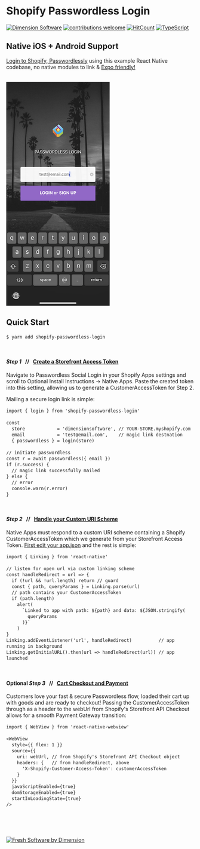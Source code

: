 <p align="center">

# Shopify Passwordless Login

[![Dimension Software][html5-image]][ds-link]
[![contributions welcome](https://img.shields.io/badge/contributions-welcome-brightgreen.svg?style=flat)](https://github.com/DimensionSoftware/shopify-passwordless-login/issues)
[![HitCount](http://hits.dwyl.io/DimensionSoftware/shopify-passwordless-login.svg)](http://hits.dwyl.io/DimensionSoftware/shopify-passwordless-login)
[![TypeScript](https://badges.frapsoft.com/typescript/version/typescript-next.svg?v=101)][ds-link]

</p>

## Native iOS + Android Support

[Login to Shopify, Passwordlessly][pw-link] using this example React Native codebase, no native modules to link & [Expo friendly!][expo-link]
<br />
<br />

[![Shopify Passwordless Login for React Native Apps][ss-image]][pw-link]


## Quick Start

```
$ yarn add shopify-passwordless-login
```

<br />

#### *Step 1* &nbsp; // &nbsp; [Create a Storefront Access Token][sat-link]
Navigate to Passwordless Social Login in your Shopify Apps settings and scroll to Optional Install Instructions -> Native Apps.   Paste the created token into this setting, allowing us to generate a CustomerAccessToken for Step 2.

Mailing a secure login link is simple:

```
import { login } from 'shopify-passwordless-login'

const
  store            = 'dimensionsoftware', // YOUR-STORE.myshopify.com
  email            = 'test@email.com',    // magic link destnation
  { passwordless } = login(store)

// initiate passwordless
const r = await passwordless({ email })
if (r.success) {
  // magic link successfully mailed
} else {
  // error
  console.warn(r.error)
}
```

<br />

#### *Step 2* &nbsp; // &nbsp; [Handle your Custom URI Scheme][custom-link]
Native Apps must respond to a custom URI scheme containing a Shopify CustomerAccessToken which we generate from your Storefront Access Token.  [First edit your app.json](https://github.com/DimensionSoftware/shopify-passwordless-login/blob/master/examples/react-native/app.json#L5) and the rest is simple:

```
import { Linking } from 'react-native'

// listen for open url via custom linking scheme
const handleRedirect = url => {
  if (!url && !url.length) return // guard
  const { path, queryParams } = Linking.parse(url)
  // path contains your CustomerAccessToken
  if (path.length)
    alert(
      `Linked to app with path: ${path} and data: ${JSON.stringify(
        queryParams
      )}`
    )
}
Linking.addEventListener('url', handleRedirect)          // app running in background
Linking.getInitialURL().then(url => handleRedirect(url)) // app launched

```

<br />

#### Optional *Step 3* &nbsp; // &nbsp; [Cart Checkout and Payment][checkout-link]
Customers love your fast & secure Passwordless flow, loaded their cart up with goods and are ready to checkout!  Passing the CustomerAccessToken through as a header to the webUrl from Shopify's Storefront API Checkout allows for a smooth Payment Gateway transition:

```
import { WebView } from 'react-native-webview'

<WebView
  style={{ flex: 1 }}
  source={{
    uri: webUrl, // from Shopify's Storefront API Checkout object
    headers: {   // from handleRedirect, above
      'X-Shopify-Customer-Access-Token': customerAccessToken
    }
  }}
  javaScriptEnabled={true}
  domStorageEnabled={true}
  startInLoadingState={true}
/>
```

<br />
<br />
<br />
<p align="center">

[![Fresh Software by Dimension][ds-image]][ds-link]

</p>

[checkout-link]: https://help.shopify.com/en/api/storefront-api/reference/object/checkout
[custom-link]: https://blog.gisspan.com/2017/02/Implementing-OAuth-on-mobile-Facebook-login-as-example.html
[sat-link]: https://help.shopify.com/en/api/storefront-api/getting-started
[pw-link]: https://login.dimensionsoftware.com
[ds-link]: https://dimensionsoftware.com
[expo-link]: https://expo.io
[ss-image]: ./examples/react-native/assets/screenshot.png
[is-image]: https://dimensionsoftware.com/static/images/layout/dimension_icon.png
[html5-image]: http://img.shields.io/badge/HTML-5-blue.svg?style=flat
[ds-image]: https://dimensionsoftware.com/static/images/github/software_by.png
